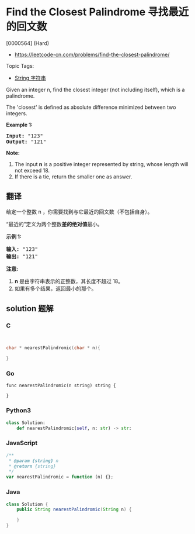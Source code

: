 # Find the Closest Palindrome 寻找最近的回文数

[0000564] (Hard)

- https://leetcode-cn.com/problems/find-the-closest-palindrome/

Topic Tags:

- [String 字符串](https://leetcode-cn.com/tag/string/)

Given an integer n, find the closest integer (not including itself), which is a palindrome.

The 'closest' is defined as absolute difference minimized between two integers.

**Example 1:**

<pre><b>Input:</b> "123"
<b>Output:</b> "121"
</pre>

**Note:**

1.  The input **n** is a positive integer represented by string, whose length will not exceed 18.
2.  If there is a tie, return the smaller one as answer.

## 翻译

给定一个整数 n ，你需要找到与它最近的回文数（不包括自身）。

“最近的”定义为两个整数**差的绝对值**最小。

**示例 1:**

<pre><strong>输入:</strong> "123"
<strong>输出:</strong> "121"
</pre>

**注意:**

1.  **n** 是由字符串表示的正整数，其长度不超过 18。
2.  如果有多个结果，返回最小的那个。

## solution 题解

### C

```c


char * nearestPalindromic(char * n){

}


```

### Go

```golang
func nearestPalindromic(n string) string {

}
```

### Python3

```python
class Solution:
    def nearestPalindromic(self, n: str) -> str:

```

### JavaScript

```javascript
/**
 * @param {string} n
 * @return {string}
 */
var nearestPalindromic = function (n) {};
```

### Java

```java
class Solution {
    public String nearestPalindromic(String n) {

    }
}
```
